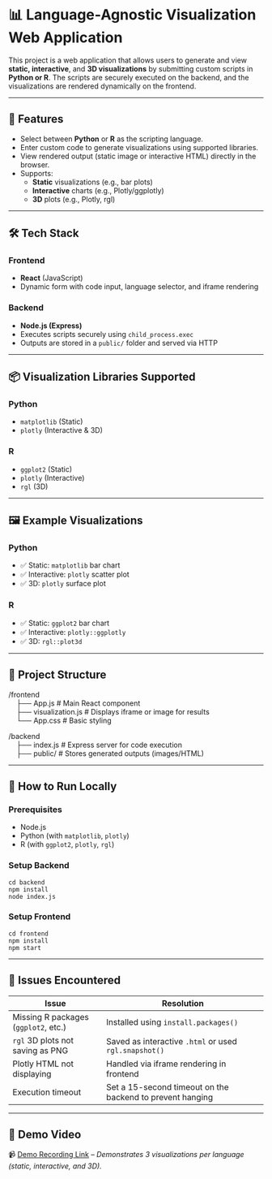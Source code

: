 # 📊 Language-Agnostic Visualization Web Application

This project is a web application that allows users to generate and view **static, interactive**, and **3D visualizations** by submitting custom scripts in **Python or R**. The scripts are securely executed on the backend, and the visualizations are rendered dynamically on the frontend.

---

## 🚀 Features

- Select between **Python** or **R** as the scripting language.
- Enter custom code to generate visualizations using supported libraries.
- View rendered output (static image or interactive HTML) directly in the browser.
- Supports:
  - **Static** visualizations (e.g., bar plots)
  - **Interactive** charts (e.g., Plotly/ggplotly)
  - **3D** plots (e.g., Plotly, rgl)

---

## 🛠 Tech Stack

### Frontend
- **React** (JavaScript)
- Dynamic form with code input, language selector, and iframe rendering

### Backend
- **Node.js (Express)**
- Executes scripts securely using `child_process.exec`
- Outputs are stored in a `public/` folder and served via HTTP

---

## 📦 Visualization Libraries Supported

### Python
- `matplotlib` (Static)
- `plotly` (Interactive & 3D)

### R
- `ggplot2` (Static)
- `plotly` (Interactive)
- `rgl` (3D)

---

## 🖼 Example Visualizations

### Python
- ✅ Static: `matplotlib` bar chart
- ✅ Interactive: `plotly` scatter plot
- ✅ 3D: `plotly` surface plot

### R
- ✅ Static: `ggplot2` bar chart
- ✅ Interactive: `plotly::ggplotly`
- ✅ 3D: `rgl::plot3d`

---

## 📂 Project Structure

/frontend<br />
&nbsp;&nbsp;&nbsp;&nbsp;├── App.js # Main React component<br />
&nbsp;&nbsp;&nbsp;&nbsp;├── visualization.js # Displays iframe or image for results<br />
&nbsp;&nbsp;&nbsp;&nbsp;└── App.css # Basic styling<br />

/backend<br />
&nbsp;&nbsp;&nbsp;&nbsp;├── index.js # Express server for code execution<br />
&nbsp;&nbsp;&nbsp;&nbsp;├── public/ # Stores generated outputs (images/HTML)<br />

---

## 🧪 How to Run Locally

### Prerequisites
- Node.js
- Python (with `matplotlib`, `plotly`)
- R (with `ggplot2`, `plotly`, `rgl`)
  
### Setup Backend

```
cd backend
npm install
node index.js
```

### Setup Frontend

```
cd frontend
npm install
npm start
```

---

## 🐞 Issues Encountered

| Issue | Resolution |
| --- | --- |
| Missing R packages (`ggplot2`, etc.) | Installed using `install.packages()` |
| `rgl` 3D plots not saving as PNG | Saved as interactive `.html` or used `rgl.snapshot()` |
| Plotly HTML not displaying | Handled via iframe rendering in frontend |
| Execution timeout | Set a 15-second timeout on the backend to prevent hanging |

---

## 🎥 Demo Video

📹 [Demo Recording Link](#https://drive.google.com/file/d/1R8wzipYjdOvMvgBtGRJFpLO-8c1M0xHu/view?usp=sharing) – _Demonstrates 3 visualizations per language (static, interactive, and 3D)._
